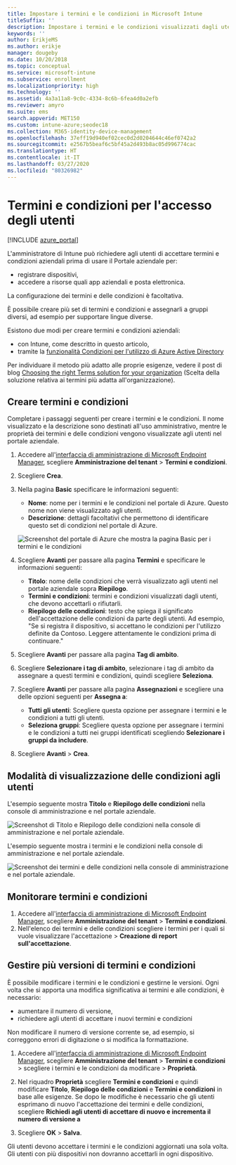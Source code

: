 ```yaml
---
title: Impostare i termini e le condizioni in Microsoft Intune
titleSuffix: ''
description: Impostare i termini e le condizioni visualizzati dagli utenti nel portale aziendale per Intune.
keywords: ''
author: ErikjeMS
ms.author: erikje
manager: dougeby
ms.date: 10/20/2018
ms.topic: conceptual
ms.service: microsoft-intune
ms.subservice: enrollment
ms.localizationpriority: high
ms.technology: ''
ms.assetid: 4a3a11a8-9c0c-4334-8c6b-6fea4d0a2efb
ms.reviewer: amyro
ms.suite: ems
search.appverid: MET150
ms.custom: intune-azure;seodec18
ms.collection: M365-identity-device-management
ms.openlocfilehash: 37eff19d940ef02cec0d2d0204644c46ef0742a2
ms.sourcegitcommit: e2567b5beaf6c5bf45a2d493b8ac05d996774cac
ms.translationtype: HT
ms.contentlocale: it-IT
ms.lasthandoff: 03/27/2020
ms.locfileid: "80326982"
---
```

# <a name="terms-and-conditions-for-user-access"></a>Termini e condizioni per l'accesso degli utenti

[!INCLUDE [azure_portal](../includes/azure_portal.md)]

L'amministratore di Intune può richiedere agli utenti di accettare termini e condizioni aziendali prima di usare il Portale aziendale per:
- registrare dispositivi,
- accedere a risorse quali app aziendali e posta elettronica.

La configurazione dei termini e delle condizioni è facoltativa.

È possibile creare più set di termini e condizioni e assegnarli a gruppi diversi, ad esempio per supportare lingue diverse.

Esistono due modi per creare termini e condizioni aziendali:
- con Intune, come descritto in questo articolo,
- tramite la [funzionalità Condizioni per l'utilizzo di Azure Active Directory](https://docs.microsoft.com/azure/active-directory/governance/active-directory-tou)

Per individuare il metodo più adatto alle proprie esigenze, vedere il post di blog [Choosing the right Terms solution for your organization](https://go.microsoft.com/fwlink/?linkid=2010506&clcid=0x409) (Scelta della soluzione relativa ai termini più adatta all'organizzazione). 

## <a name="create-terms-and-conditions"></a>Creare termini e condizioni
Completare i passaggi seguenti per creare i termini e le condizioni. Il nome visualizzato e la descrizione sono destinati all'uso amministrativo, mentre le proprietà dei termini e delle condizioni vengono visualizzate agli utenti nel portale aziendale.

1. Accedere all'[interfaccia di amministrazione di Microsoft Endpoint Manager](https://go.microsoft.com/fwlink/?linkid=2109431), scegliere **Amministrazione del tenant** > **Termini e condizioni**.
2. Scegliere **Crea**.
3. Nella pagina **Basic** specificare le informazioni seguenti:

   - **Nome**: nome per i termini e le condizioni nel portale di Azure. Questo nome non viene visualizzato agli utenti.
   - **Descrizione**: dettagli facoltativi che permettono di identificare questo set di condizioni nel portale di Azure.

    ![Screenshot del portale di Azure che mostra la pagina Basic per i termini e le condizioni](./media/terms-and-conditions-create/terms-basics-page.png)

4. Scegliere **Avanti** per passare alla pagina **Termini** e specificare le informazioni seguenti:

   - **Titolo**: nome delle condizioni che verrà visualizzato agli utenti nel portale aziendale sopra **Riepilogo**.
   - **Termini e condizioni**: termini e condizioni visualizzati dagli utenti, che devono accettarli o rifiutarli.
   - **Riepilogo delle condizioni**: testo che spiega il significato dell'accettazione delle condizioni da parte degli utenti. Ad esempio, "Se si registra il dispositivo, si accettano le condizioni per l'utilizzo definite da Contoso. Leggere attentamente le condizioni prima di continuare."

5. Scegliere **Avanti** per passare alla pagina **Tag di ambito**.

6. Scegliere **Selezionare i tag di ambito**, selezionare i tag di ambito da assegnare a questi termini e condizioni, quindi scegliere **Seleziona**. 

7. Scegliere **Avanti** per passare alla pagina **Assegnazioni** e scegliere una delle opzioni seguenti per **Assegna a**:
    - **Tutti gli utenti**: Scegliere questa opzione per assegnare i termini e le condizioni a tutti gli utenti.
    - **Seleziona gruppi**: Scegliere questa opzione per assegnare i termini e le condizioni a tutti nei gruppi identificati scegliendo **Selezionare i gruppi da includere**.

8. Scegliere **Avanti** > **Crea**.

## <a name="see-how-terms-are-displayed-to-your-users"></a>Modalità di visualizzazione delle condizioni agli utenti
L'esempio seguente mostra **Titolo** e **Riepilogo delle condizioni** nella console di amministrazione e nel portale aziendale.

![Screenshot di Titolo e Riepilogo delle condizioni nella console di amministrazione e nel portale aziendale.](./media/terms-and-conditions-create/terms-summary-terms.png)

L'esempio seguente mostra i termini e le condizioni nella console di amministrazione e nel portale aziendale.

![Screenshot dei termini e delle condizioni nella console di amministrazione e nel portale aziendale.](./media/terms-and-conditions-create/terms-properties-terms.png)


## <a name="monitor-terms-and-conditions"></a>Monitorare termini e condizioni

1. Accedere all'[interfaccia di amministrazione di Microsoft Endpoint Manager](https://go.microsoft.com/fwlink/?linkid=2109431), scegliere **Amministrazione del tenant** > **Termini e condizioni**.
2. Nell'elenco dei termini e delle condizioni scegliere i termini per i quali si vuole visualizzare l'accettazione > **Creazione di report sull'accettazione**.

## <a name="work-with-multiple-versions-of-terms-and-conditions"></a>Gestire più versioni di termini e condizioni
È possibile modificare i termini e le condizioni e gestirne le versioni. Ogni volta che si apporta una modifica significativa ai termini e alle condizioni, è necessario:
- aumentare il numero di versione,
- richiedere agli utenti di accettare i nuovi termini e condizioni

Non modificare il numero di versione corrente se, ad esempio, si correggono errori di digitazione o si modifica la formattazione.

1. Accedere all'[interfaccia di amministrazione di Microsoft Endpoint Manager](https://go.microsoft.com/fwlink/?linkid=2109431), scegliere **Amministrazione del tenant** > **Termini e condizioni** > scegliere i termini e le condizioni da modificare > **Proprietà**.

2. Nel riquadro **Proprietà** scegliere **Termini e condizioni** e quindi modificare **Titolo**, **Riepilogo delle condizioni** e **Termini e condizioni** in base alle esigenze. Se dopo le modifiche è necessario che gli utenti esprimano di nuovo l'accettazione dei termini e delle condizioni, scegliere **Richiedi agli utenti di accettare di nuovo e incrementa il numero di versione a**

3. Scegliere **OK** > **Salva**.

Gli utenti devono accettare i termini e le condizioni aggiornati una sola volta. Gli utenti con più dispositivi non dovranno accettarli in ogni dispositivo.

